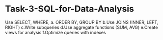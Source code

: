 # Task-3-SQL-for-Data-Analysis
Use SELECT, WHERE, a. ORDER BY, GROUP BY b.Use JOINS (INNER, LEFT, RIGHT) c.Write subqueries d.Use aggregate functions (SUM, AVG) e.Create views for analysis f.Optimize queries with indexes
